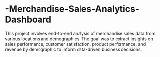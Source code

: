 # -Merchandise-Sales-Analytics-Dashboard
This project involves end-to-end analysis of merchandise sales data from various locations and demographics. The goal was to extract insights on sales performance, customer satisfaction, product performance, and revenue by demographic to inform data-driven business decisions.
